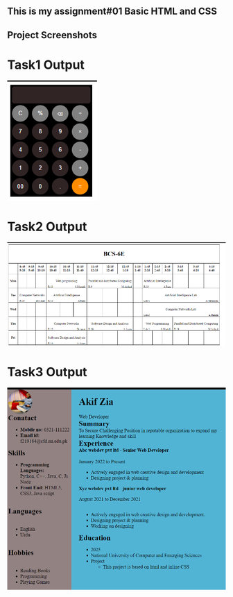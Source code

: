 ## This is my assignment#01 Basic HTML and CSS


## Project Screenshots
# Task1 Output
![Screenshot of Feature X](TAsk1SS.png)
# Task2 Output
![Screenshot of Feature X](Task2SS.png)
# Task3 Output
![Screenshot of Feature X](Task3SS.png)
